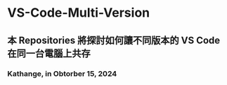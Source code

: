 # VS-Code-Multi-Version
## 本 Repositories 將探討如何讓不同版本的 VS Code 在同一台電腦上共存
### Kathange, in Obtorber 15, 2024




